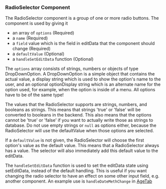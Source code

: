 ### RadioSelector Component

The RadioSelector component is a group of one or more radio buttons. The component is used by giving it

- an array of `options` (Required)
- a `name` (Required)
- a `field` value which is the field in editData that the component should change (Required)
- a `defaultValue` (Optional)
- a `handleSetEditData` function (Optional)

The `options` array consists of strings, numbers or objects of type DropDownOption. A DropDownOption is a simple object that contains the actual value, a display string which is used to show the option's name to the user, and an optional optionDisplay string which is an alternate name for the option used, for example, when the option is inside of a menu.
All options have to be of the same type!

The values that the RadioSelector supports are strings, numbers, and booleans as strings. This means that strings 'true' or 'false' will be converted to booleans in the backend. This also means that the options cannot be 'true' or 'false' if you want to actually write those as strings to database. Do not use empty strings or `null` as options either, because the RadioSelector will use the defaultValue when those options are selected.

If a `defaultValue` is not given, the RadioSelector will choose the first option's value as the default value. This means that a RadioSelector always has a value. The selector will also immediately add this default value to the editData.

The `handleSetEditData` function is used to set the editData state using setEditData, instead of the default handling. This is useful if you want changing the radio selector to have an effect on some other input field, e.g. another component. An example use is `handleDateMethChange` in [AgeTab](../../../../frontend/src/components/Locality/Tabs/AgeTab.tsx)
